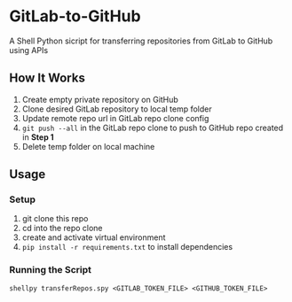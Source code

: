# GitLab-to-GitHub
A Shell Python sicript for transferring repositories from GitLab to GitHub using APIs

## How It Works
1. Create empty private repository on GitHub
2. Clone desired GitLab repository to local temp folder
3. Update remote repo url in GitLab repo clone config
4. `git push --all` in the GitLab repo clone to push to GitHub repo created in **Step 1**
5. Delete temp folder on local machine

## Usage

### Setup
1. git clone this repo
2. cd into the repo clone
3. create and activate virtual environment
4. `pip install -r requirements.txt` to install dependencies

### Running the Script
`shellpy transferRepos.spy <GITLAB_TOKEN_FILE> <GITHUB_TOKEN_FILE>`

